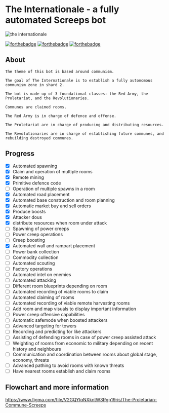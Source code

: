 # The Internationale - a fully automated Screeps bot

![the internationale](https://i.ibb.co/K5XGK5t/Group-2.png)

[![forthebadge](https://forthebadge.com/images/badges/built-with-love.svg)](https://forthebadge.com)
[![forthebadge](https://forthebadge.com/images/badges/open-source.svg)](https://forthebadge.com)
[![forthebadge](https://forthebadge.com/images/badges/contains-tasty-spaghetti-code.svg)](https://forthebadge.com)

## About
```
The theme of this bot is based around communism.

The goal of The Internationale is to establish a fully autonomous communism zone in shard 2.

The bot is made up of 3 foundational classes: the Red Army, the Proletariat, and the Revolutionaries.

Communes are claimed rooms.

The Red Army is in charge of defence and offense.

The Proletariat are in charge of producing and distributing resources.

The Revolutionaries are in charge of establishing future communes, and rebuilding destroyed communes.
```
## Progress

- [x] Automated spawning
- [x] Claim and operation of multiple rooms
- [x] Remote mining
- [x] Primitive defence code
- [ ] Operation of multiple spawns in a room
- [x] Automated road placement
- [x] Automated base construction and room planning
- [x] Automatic market buy and sell orders
- [x] Produce boosts
- [x] Attacker dous
- [x] distribute resources when room under attack
- [ ] Spawning of power creeps
- [ ] Power creep operations
- [ ] Creep boosting
- [x] Automated wall and rampart placement
- [ ] Power bank collection
- [ ] Commodity collection
- [ ] Automated scouting
- [ ] Factory operations
- [ ] Automated intel on enemies
- [ ] Automated attacking
- [ ] Different room blueprints depending on room
- [ ] Automated recording of viable rooms to claim
- [ ] Automated claiming of rooms
- [ ] Automated recording of viable remote harvesting rooms
- [ ] Add room and map visuals to display important information
- [ ] Power creep offensive capabilities
- [ ] Automatic safemode when boosted attackers
- [ ] Advanced targeting for towers
- [ ] Recording and predicting for like attackers
- [ ] Assisting of defending rooms in case of power creep assisted attack
- [ ] Weighting of rooms from economic to military depending on recent history and neighbours
- [ ] Communication and coordination between rooms about global stage, economy, threats
- [ ] Advanced pathing to avoid rooms with known threats
- [ ] Have nearest rooms establish and claim rooms

## Flowchart and more information

https://www.figma.com/file/V2GQYIqNXkntW3Rgp19ris/The-Proletarian-Commune-Screeps
